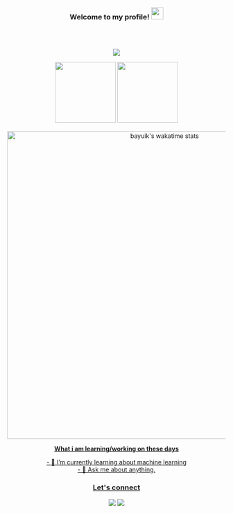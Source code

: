 <h3 align="center">
  Welcome to my profile!
  <img src="https://media.giphy.com/media/hvRJCLFzcasrR4ia7z/giphy.gif" width="28">
</h3> <br/><br/>
<p align="center">
  <a href="https://github.com/bayuik/"><img src="https://readme-typing-svg.herokuapp.com?color=8B64FF&center=true&vCenter=true&lines=Belajar+itu+harus;pintar+itu+bonus"></a>
</p>

<p align='center'>
      <a href="https://github.com/bayuik/"><img src="https://github-readme-stats.vercel.app/api/top-langs/?username=bayuik&layout=compact&icon_color=fff&title_color=fff&text_color=fff&bg_color=8B64FF" height=140 /></a>
        <a href="https://github.com/bayuik/">  <img src="https://github-readme-stats.vercel.app/api?username=bayuik&hide=contribs,prs&show_icons=true&hide_border=true&title_color=fff&text_color=fff&icon_color=fff&bg_color=8B64FF" height='140' /></a><br/><br/>
<!--        <a href="https://github.com/bayuik/"><img width="735px" alt="bayuik's Activity Graph" src="https://activity-graph.herokuapp.com/graph?username=bayuik&theme=github&line=8B64FF&point=d62976" /></a><br/><br/> -->
     <a href="https://wakatime.com/@bayuik">
   <img align="center" width="710px" src="https://github-readme-stats.vercel.app/api/wakatime?username=bayuik&layout=compact&icon_color=fff&title_color=fff&text_color=fff&bg_color=8B64FF" alt="bayuik's wakatime stats"/>
</p>

<div align='center'>
     <p><strong>What i am learning/working on these days</strong></p>
    - 🌱 I’m currently learning about machine learning</br>
    - 💬 Ask me about anything.</br>
</div>
<h3 align='center'>Let's connect</h3>
<p align='center'>
    <a href="https://www.linkedin.com/in/bayuik" target="blank"><img src="https://img.shields.io/badge/Bayu_Indra_Kusuma-30302f?style=flat&logo=linkedin" /></a>
    <a href="https://medium.com/@bayuik" target="blank"><img src="https://img.shields.io/badge/@bayuik_-30302f?style=flat&logo=medium" /></a>
</p>
